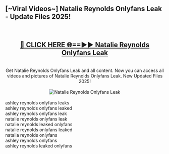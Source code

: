 <h2>[~Viral Videos~] Natalie Reynolds Onlyfans Leak - Update Files 2025!</h2>
<br>
<div align="center">
<h2><a href="https://betterlinks.top/A2PfLJ" rel="nofollow">🔴 CLICK HERE 🌐==►► Natalie Reynolds Onlyfans Leak</a></h2>
<br>
Get Natalie Reynolds Onlyfans Leak and all content. Now you can access all videos and pictures of Natalie Reynolds Onlyfans Leak. New Updated Files 2025!
<br>
<br>
<a href="https://betterlinks.top/A2PfLJ" rel="nofollow" data-target="animated-image.originalLink"><img src="https://i.ibb.co.com/WyWwxjT/player-gif2.gif" alt="Natalie Reynolds Onlyfans Leak" style="max-width: 100%; display: inline-block;" data-target="animated-image.originalImage"></a>
</div>
<br>
ashley reynolds onlyfans leaks<br>
ashley reynolds onlyfans leaked<br>
ashley reynolds onlyfans leak<br>
natalie reynolds onlyfans leak<br>
natalie reynolds leaked onlyfans<br>
natalie reynolds onlyfans leaked<br>
natalia reynolds onlyfans<br>
ashley reynolds onlyfans<br>
ashley reynolds leaked onlyfans